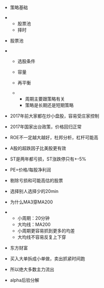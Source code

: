 - 策略基础

- - 股票池
  - 择时

- 股票池

- - 选股条件

  - 容量

  - 再平衡

  - - 周期主要跟策略有关
    - 策略是长期还是短期策略

- 2017年前大家都在炒小盘股，容易受庄家控制

- 2017年国家出台政策，价格回归正常

- ROE不一定越大越好，杜邦分析，杠杆可能高

- A股的超跌因子比美股更有效

- ST是两年都亏损，ST涨跌停只有+-5%

- PE=价格/每股净利润

- 剔除亏损和可能高估的股票

- 选择别人选择少的20min

- 为什么MA3穿MA200

- - 小周期：20分钟
  - 大均线：MA200
  - 小周期更容易抓到更多的均差
  - 大均线不容易反复上下穿

- 东方财富

- 买入大单拆成小单做，卖出抓紧时间跑

- 所以绝大多数主力流出

- alpha后验分解

 